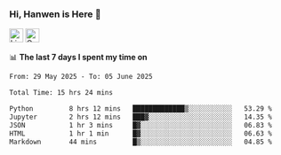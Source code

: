 ### Hi, Hanwen is Here 👋
<p>
	<a href="https://www.linkedin.com/in/liu-hanwen/"><img src="https://img.shields.io/badge/@hanwen-0A66C2?style=flat&logo=LinkedIn&logoColor=white" alt="Linkedin"  height="25px"/></a> 
	<a href="https://scholar.google.com/citations?user=HDF0su0AAAAJ"><img src="https://img.shields.io/badge/scholar-4385FE.svg?&style=plastic&logo=google-scholar&logoColor=white" alt="Google Scholar" height="25px"> </a>
</p>

📊 **The last 7 days I spent my time on** 
<!--START_SECTION:waka-->

```txt
From: 29 May 2025 - To: 05 June 2025

Total Time: 15 hrs 24 mins

Python         8 hrs 12 mins   █████████████▒░░░░░░░░░░░   53.29 %
Jupyter        2 hrs 12 mins   ███▓░░░░░░░░░░░░░░░░░░░░░   14.35 %
JSON           1 hr 3 mins     █▓░░░░░░░░░░░░░░░░░░░░░░░   06.83 %
HTML           1 hr 1 min      █▓░░░░░░░░░░░░░░░░░░░░░░░   06.63 %
Markdown       44 mins         █▒░░░░░░░░░░░░░░░░░░░░░░░   04.85 %
```

<!--END_SECTION:waka-->


<!--
**david990917/david990917** is a ✨ _special_ ✨ repository because its `README.md` (this file) appears on your GitHub profile.

Here are some ideas to get you started:

- 🔭 I’m currently working on ...
- 🌱 I’m currently learning ...
- 👯 I’m looking to collaborate on ...
- 🤔 I’m looking for help with ...
- 💬 Ask me about ...
- 📫 How to reach me: ...
- 😄 Pronouns: ...
- ⚡ Fun fact: ...
-->
